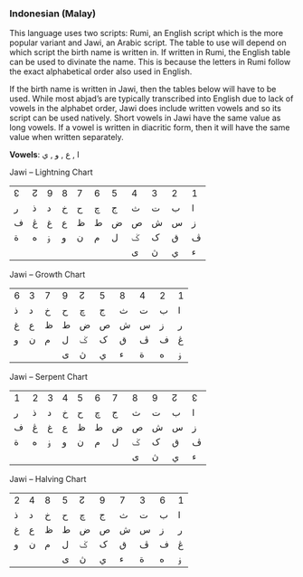 ### <span id="anchor-30"></span>Indonesian (Malay)

This language uses two scripts: Rumi, an English script which is the
more popular variant and Jawi, an Arabic script. The table to use will
depend on which script the birth name is written in. If written in Rumi,
the English table can be used to divinate the name. This is because
the letters in Rumi follow the exact alphabetical order also used in
English. 

If the birth name is written in Jawi, then the tables below will have to
be used. While most abjad’s are typically transcribed into English due
to lack of vowels in the alphabet order, Jawi does include written
vowels and so its script can be used natively. Short vowels in Jawi have
the same value as long vowels. If a vowel is written in diacritic form,
then it will have the same value when written separately. 

**Vowels**: ا , ع , و , ي

Jawi – Lightning Chart

|   |   |   |   |   |   |    |   |   |   |   |
| - | - | - | - | - | - | -- | - | - | - | - |
| ↋ | ↊ | 9 | 8 | 7 | 6 | 5  | 4 | 3 | 2 | 1 |
| ر | ذ | د | خ | ح | چ | ج‎ | ث | ت | ب | ا |
| ف | ڠ | غ | ع | ظ | ط | ض  | ص | ش | س | ز |
| ة | ه | ۏ | و | ن | م | ل  | ݢ | ک | ق | ڤ |
|   |   |   |   |   |   |    | ى | ڽ | ي | ء |

Jawi – Growth Chart

|   |   |   |   |   |    |   |   |   |   |
| - | - | - | - | - | -- | - | - | - | - |
| 6 | 3 | 7 | 9 | ↊ | 5  | 8 | 4 | 2 | 1 |
| ذ | د | خ | ح | چ | ج‎ | ث | ت | ب | ا |
| غ | ع | ظ | ط | ض | ص  | ش | س | ز | ر |
| و | ن | م | ل | ݢ | ک  | ق | ڤ | ف | ڠ |
|   |   |   | ى | ڽ | ي  | ء | ة | ه | ۏ |

Jawi – Serpent Chart

|   |   |   |   |   |   |    |   |   |   |   |
| - | - | - | - | - | - | -- | - | - | - | - |
| 1 | 2 | 3 | 4 | 5 | 6 | 7  | 8 | 9 | ↊ | ↋ |
| ر | ذ | د | خ | ح | چ | ج‎ | ث | ت | ب | ا |
| ف | ڠ | غ | ع | ظ | ط | ض  | ص | ش | س | ز |
| ة | ه | ۏ | و | ن | م | ل  | ݢ | ک | ق | ڤ |
|   |   |   |   |   |   |    | ى | ڽ | ي | ء |

Jawi – Halving Chart

|   |   |   |   |   |    |   |   |   |   |
| - | - | - | - | - | -- | - | - | - | - |
| 2 | 4 | 8 | 5 | ↊ | 9  | 7 | 3 | 6 | 1 |
| ذ | د | خ | ح | چ | ج‎ | ث | ت | ب | ا |
| غ | ع | ظ | ط | ض | ص  | ش | س | ز | ر |
| و | ن | م | ل | ݢ | ک  | ق | ڤ | ف | ڠ |
|   |   |   | ى | ڽ | ي  | ء | ة | ه | ۏ |
